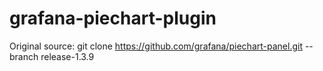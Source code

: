 # grafana-piechart-plugin
Original source:
git clone https://github.com/grafana/piechart-panel.git --branch release-1.3.9
